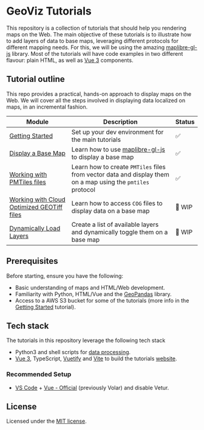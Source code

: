 
# GeoViz Tutorials
This repository is a collection of tutorials that should help you rendering maps on the Web. The main objective of these tutorials is to illustrate how to add layers of data to base maps, leveraging different protocols for different mapping needs. For this, we will be using the amazing [maplibre-gl-js](https://github.com/maplibre/maplibre-gl-js) library. Most of the tutorials will have code examples in two different flavour: plain HTML, as well as [Vue 3](https://vuejs.org) components.

## Tutorial outline
This repo provides a practical, hands-on approach to display maps on the Web. We will cover all the steps involved in displaying data localized on maps, in an incremental fashion. 

| Module | Description | Status |
|--------|-------------|--------|
| [Getting Started](./0_getting-started) | Set up your dev environment for the main tutorials | ✅ | 
| [Display a Base Map](./1_simple-map) | Learn how to use [maplibre-gl-js](https://github.com/maplibre/maplibre-gl-js) to display a base map| ✅ |
| [Working with PMTiles files](./2_PMTiles-map) | Learn how to create `PMTiles` files from vector data and display them on a map using the `pmtiles` protocol | ✅ |
| [Working with Cloud Optimized GEOTiff files](./3_Cloud-Optimized-GeoTIFF) | Learn how to access `COG` files to display data on a base map | 🚧 WIP |
| [Dynamically Load Layers](./4_layer-list) | Create a list of available layers and dynamically toggle them on a base map | 🚧 WIP | 

## Prerequisites
Before starting, ensure you have the following:
- Basic understanding of maps and HTML/Web development.
- Familiarity with Python, HTML/Vue and the [GeoPandas](https://geopandas.org/en/stable/) library.
- Access to a AWS S3 bucket for some of the tutorials (more info in the [Getting Started](./0_getting-started) tutorial).

## Tech stack

The tutorials in this repository leverage the following tech stack

- Python3 and shell scripts for [data processing](./dataprocessing).
-  [Vue 3](https://vuejs.org), TypeScript, [Vuetify](https://vuetifyjs.com/en/) and [Vite](https://vitejs.dev) to build the tutorials [website](./site).

### Recommended Setup

- [VS Code](https://code.visualstudio.com/) + [Vue - Official](https://marketplace.visualstudio.com/items?itemName=Vue.volar) (previously Volar) and disable Vetur.

## License
Licensed under the [MIT license](LICENSE).
